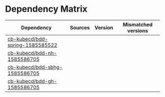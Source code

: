 # Dependency Matrix

Dependency | Sources | Version | Mismatched versions
---------- | ------- | ------- | -------------------
[cb-kubecd/bdd-spring-1585585522](https://github.com/cb-kubecd/bdd-spring-1585585522.git) |  | []() | 
[cb-kubecd/bdd-nh-1585586705](https://github.com/cb-kubecd/bdd-nh-1585586705.git) |  | []() | 
[cb-kubecd/bdd-sbhg-1585586705](https://github.com/cb-kubecd/bdd-sbhg-1585586705.git) |  | []() | 
[cb-kubecd/bdd-gh-1585586705](https://github.com/cb-kubecd/bdd-gh-1585586705.git) |  | []() | 
